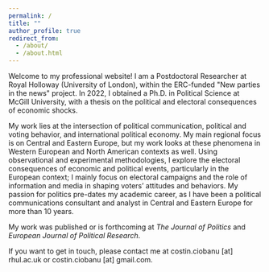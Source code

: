 ```yaml
---
permalink: /
title: ""
author_profile: true
redirect_from: 
  - /about/
  - /about.html
---
```


Welcome to my professional website! I am a Postdoctoral Researcher at Royal Holloway (University of London), within the ERC-funded "New parties in the news" project. In 2022, I obtained a Ph.D. in Political Science at McGill University, with a thesis on the political and electoral consequences of economic shocks.

My work lies at the intersection of political communication, political and voting behavior, and international political economy. My main regional focus is on Central and Eastern Europe, but my work looks at these phenomena in Western European and North American contexts as well. Using observational and experimental methodologies, I explore the electoral consequences of economic and political events, particularly in the European context; I mainly focus on electoral campaigns and the role of information and media in shaping voters’ attitudes and behaviors. My passion for politics pre-dates my academic career, as I have been a political communications consultant and analyst in Central and Eastern Europe for more than 10 years. 

My work was published or is forthcoming at <em> The Journal of Politics</em>  and <em> European Journal of Political Research</em>.

If you want to get in touch, please contact me at costin.ciobanu [at] rhul.ac.uk or costin.ciobanu [at] gmail.com.